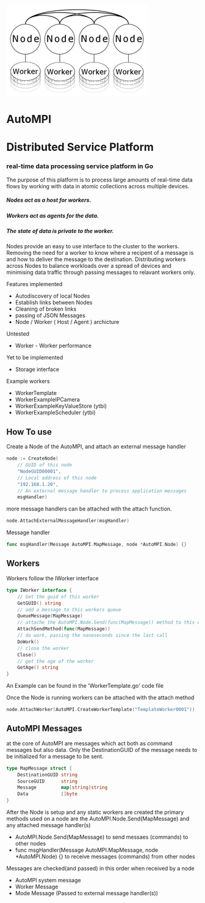 
![alt text](AutoMPI.png)


# AutoMPI


# Distributed Service Platform #
### real-time data processing service platform in Go

The purpose of this platform is to process large amounts of real-time data flows by working with data in atomic collections across multiple devices.

##### Nodes act as a host for workers.
##### Workers act as agents for the data.
##### The state of data is private to the worker.

Nodes provide an easy to use interface to the cluster to the workers. Removing the need for a worker to know where a recipent of a message is and how to deliver the message to the destination. Distributing workers across Nodes to balance workloads over a spread of devices and minimising data traffic through passing messages to relavant workers only.

Features implemented
* Autodiscovery of local Nodes
* Establish links between Nodes
* Cleaning of broken links
* passing of JSON Messages 
* Node / Worker ( Host / Agent ) archicture 

Untested
* Worker - Worker performance 

Yet to be implemented
* Storage interface 

Example workers
* WorkerTemplate
* WorkerExampleIPCamera
* WorkerExampleKeyValueStore (ytbi)
* WorkerExampleScheduler (ytbi)

## How To use 

Create a Node of the AutoMPI, and attach an external message handler

```Go
node := CreateNode(
	// GUID of this node
	"NodeGUID00001", 
	// Local address of this node
	"192.168.1.20", 
	// An external message handler to process application messages
	msgHandler)
```

more message handlers can be attached with the attach function.
```Go
node.AttachExternalMessageHandler(msgHandler)
```

Message handler 
```Go
func msgHandler(Message AutoMPI.MapMessage, node *AutoMPI.Node) {}
```

## Workers 

Workers follow the IWorker interface 

```Go
type IWorker interface {
	// Get the guid of this worker
 	GetGUID() string
 	// add a message to this workers queue
 	QueueMessage(MapMessage)
 	// attache the AutoMPI.Node.Send(func(MapMessage)) method to this worker
 	AttachSendMethod(func(MapMessage))
 	// do work, passing the nanoseconds since the last call
 	DoWork()
 	// close the worker
 	Close()
 	// get the age of the worker
 	GetAge() string
}
```
An Example can be found in the 'WorkerTemplate.go' code file

Once the Node is running workers can be attached with the attach method

```Go
node.AttachWorker(AutoMPI.CreateWorkerTemplate("TemplateWorker0001"))
```


## AutoMPI Messages 

at the core of AutoMPI are messages which act both as command messages but also data.
Only the DestinationGUID of the message needs to be initialized for a message to be sent. 

```Go
type MapMessage struct {
	DestinationGUID string
	SourceGUID      string
	Message         map[string]string
	Data            []byte
}
```


After the Node is setup and any static workers are created the primary methods used on a node are the AutoMPI.Node.Send(MapMessage) and any attached message handler(s)

* AutoMPI.Node.Send(MapMessage) to send messaes (commands) to other nodes
* func msgHandler(Message AutoMPI.MapMessage, node *AutoMPI.Node) {} to receive messages (commands) from other nodes

Messages are checked(and passed) in this order when received by a node
* AutoMPI system message
* Worker Message
* Mode Message (Passed to external message handler(s))



